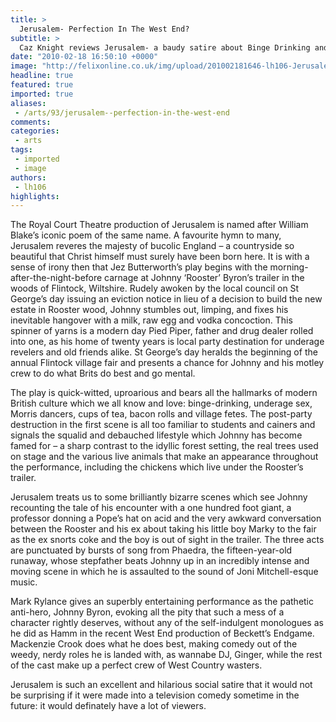 ```yaml
---
title: >
  Jerusalem- Perfection In The West End?
subtitle: >
  Caz Knight reviews Jerusalem- a baudy satire about Binge Drinking and Morris Dancing
date: "2010-02-18 16:50:10 +0000"
image: "http://felixonline.co.uk/img/upload/201002181646-lh106-Jerusale.jpg"
headline: true
featured: true
imported: true
aliases:
 - /arts/93/jerusalem--perfection-in-the-west-end
comments:
categories:
 - arts
tags:
 - imported
 - image
authors:
 - lh106
highlights:
---
```


The Royal Court Theatre production of Jerusalem is named after William Blake’s iconic poem of the same name. A favourite hymn to many, Jerusalem reveres the majesty of bucolic England – a countryside so beautiful that Christ himself must surely have been born here. It is with a sense of irony then that Jez Butterworth’s play begins with the morning-after-the-night-before carnage at Johnny ‘Rooster’ Byron’s trailer in the woods of Flintock, Wiltshire. Rudely awoken by the local council on St George’s day issuing an eviction notice in lieu of a decision to build the new estate in Rooster wood, Johnny stumbles out, limping, and fixes his inevitable hangover with a milk, raw egg and vodka concoction. This spinner of yarns is a modern day Pied Piper, father and drug dealer rolled into one, as his home of twenty years is local party destination for underage revelers and old friends alike. St George’s day heralds the beginning of the annual Flintock village fair and presents a chance for Johnny and his motley crew to do what Brits do best and go mental.

The play is quick-witted, uproarious and bears all the hallmarks of modern British culture which we all know and love: binge-drinking, underage sex, Morris dancers, cups of tea, bacon rolls and village fetes. The post-party destruction in the first scene is all too familiar to students and cainers and signals the squalid and debauched lifestyle which Johnny has become famed for – a sharp contrast to the idyllic forest setting, the real trees used on stage and the various live animals that make an appearance throughout the performance, including the chickens which live under the Rooster’s trailer.

Jerusalem treats us to some brilliantly bizarre scenes which see Johnny recounting the tale of his encounter with a one hundred foot giant, a professor donning a Pope’s hat on acid and the very awkward conversation between the Rooster and his ex about taking his little boy Marky to the fair as the ex snorts coke and the boy is out of sight in the trailer. The three acts are punctuated by bursts of song from Phaedra, the fifteen-year-old runaway, whose stepfather beats Johnny up in an incredibly intense and moving scene in which he is assaulted to the sound of Joni Mitchell-esque music.

Mark Rylance gives an superbly entertaining performance as the pathetic anti-hero, Johnny Byron, evoking all the pity that such a mess of a character rightly deserves, without any of the self-indulgent monologues as he did as Hamm in the recent West End production of Beckett’s Endgame. Mackenzie Crook does what he does best, making comedy out of the weedy, nerdy roles he is landed with, as wannabe DJ, Ginger, while the rest of the cast make up a perfect crew of West Country wasters.

Jerusalem is such an excellent and hilarious social satire that it would not be surprising if it were made into a television comedy sometime in the future: it would definately have a lot of viewers.
